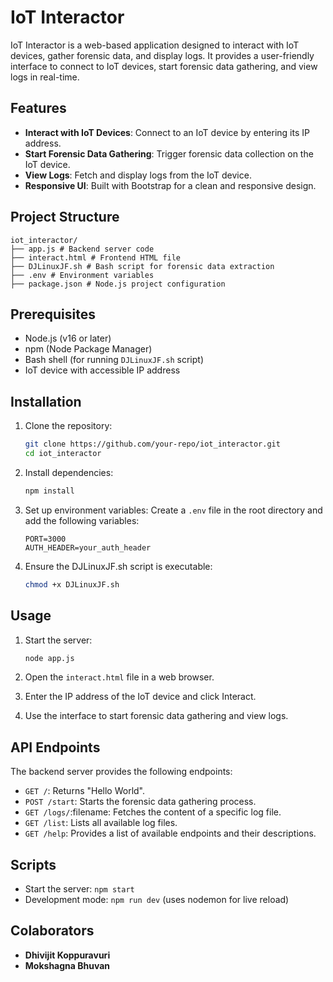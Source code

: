 # IoT Interactor

IoT Interactor is a web-based application designed to interact with IoT devices, gather forensic data, and display logs. It provides a user-friendly interface to connect to IoT devices, start forensic data gathering, and view logs in real-time.

## Features

- **Interact with IoT Devices**: Connect to an IoT device by entering its IP address.
- **Start Forensic Data Gathering**: Trigger forensic data collection on the IoT device.
- **View Logs**: Fetch and display logs from the IoT device.
- **Responsive UI**: Built with Bootstrap for a clean and responsive design.

## Project Structure
```plaintext
iot_interactor/ 
├── app.js # Backend server code 
├── interact.html # Frontend HTML file 
├── DJLinuxJF.sh # Bash script for forensic data extraction 
├── .env # Environment variables 
├── package.json # Node.js project configuration
```


## Prerequisites

- Node.js (v16 or later)
- npm (Node Package Manager)
- Bash shell (for running `DJLinuxJF.sh` script)
- IoT device with accessible IP address

## Installation

1. Clone the repository:
   ```bash
   git clone https://github.com/your-repo/iot_interactor.git
   cd iot_interactor
    ```
2. Install dependencies:
    ```bash
    npm install
    ```

3. Set up environment variables:
   Create a `.env` file in the root directory and add the following variables:
   ```plaintext
   PORT=3000
   AUTH_HEADER=your_auth_header
   ```

4. Ensure the DJLinuxJF.sh script is executable:
    ```bash
    chmod +x DJLinuxJF.sh
    ```

## Usage

1. Start the server:
   ```bash
   node app.js
   ```

2. Open the `interact.html` file in a web browser.
3. Enter the IP address of the IoT device and click Interact.
4. Use the interface to start forensic data gathering and view logs.

## API Endpoints
The backend server provides the following endpoints:

- `GET /`: Returns "Hello World".
- `POST /start`: Starts the forensic data gathering process.
- `GET /logs/`:filename: Fetches the content of a specific log file.
- `GET /list`: Lists all available log files.
- `GET /help`: Provides a list of available endpoints and their descriptions.

## Scripts
- Start the server: `npm start`
- Development mode: `npm run dev` (uses nodemon for live reload)

## Colaborators
- **Dhivijit Koppuravuri**
- **Mokshagna Bhuvan**